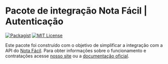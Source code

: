 # Pacote de integração Nota Fácil | Autenticação

[![Packagist](https://badgen.net/packagist/v/notafacil-io/client-nf-php)](https://packagist.org/packages/notafacil-io/client-nf-php)
[![MIT License](https://badgen.net/github/license/notafacil-io/client-nf-php)](https://opensource.org/licenses/MIT)

Este pacote foi construído com o objetivo de simplificar a integração com a API do [Nota Fácil](https://notafacil.io).
Para obter informações sobre o funcionamento e contratações acesse [nosso site](https://notafacil.io) ou a [documentação oficial](https://docs.notafacil.io/?version=latest).

